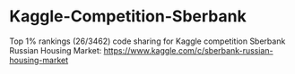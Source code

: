 # Kaggle-Competition-Sberbank
Top 1% rankings (26/3462) code sharing for Kaggle competition Sberbank Russian Housing Market: https://www.kaggle.com/c/sberbank-russian-housing-market
